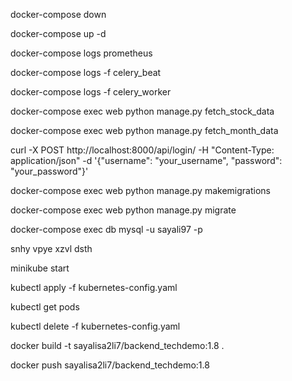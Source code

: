 docker-compose down

docker-compose up -d

docker-compose logs prometheus

docker-compose logs -f celery_beat

docker-compose logs -f celery_worker

docker-compose exec web python manage.py fetch_stock_data

docker-compose exec web python manage.py fetch_month_data

curl -X POST http://localhost:8000/api/login/ -H "Content-Type: application/json" -d '{"username": "your_username", "password": "your_password"}'

docker-compose exec web python manage.py makemigrations

docker-compose exec web python manage.py migrate

docker-compose exec db mysql -u sayali97 -p

snhy vpye xzvl dsth

minikube start

kubectl apply -f kubernetes-config.yaml

kubectl get pods

kubectl delete -f kubernetes-config.yaml

docker build -t sayalisa2li7/backend_techdemo:1.8 .

docker push sayalisa2li7/backend_techdemo:1.8